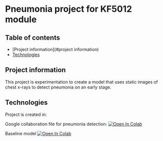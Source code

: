 # Pneumonia project for KF5012 module

## Table of contents
* [Project information](#project information)
* [Technologies](#technologies)

## Project information
This project is experimentation to create a model that uses static images of chest x-rays to detect pneumonia on an early stage.
	
## Technologies 
Project is created in:

Google collaboration file for pneumonia detection:
[![Open In Colab](https://colab.research.google.com/assets/colab-badge.svg)](https://colab.research.google.com/github/Amzo/pneumonia/blob/main/cnnModels.ipynb)

Baseline model 
[![Open In Colab](https://colab.research.google.com/assets/colab-badge.svg)](https://colab.research.google.com/github/Amzo/pneumonia/blob/main/baseline.ipynb)




